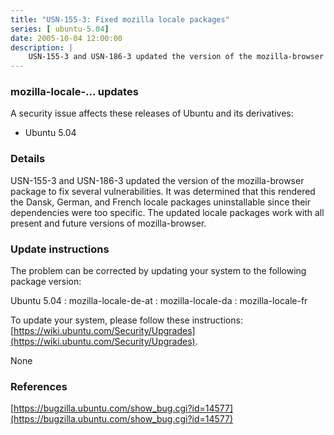 ```yaml
---
title: "USN-155-3: Fixed mozilla locale packages"
series: [ ubuntu-5.04]
date: 2005-10-04 12:00:00
description: |
    USN-155-3 and USN-186-3 updated the version of the mozilla-browser package to fix several vulnerabilities. It was determined that this rendered the Dansk, German, and French locale packages uninstallable since their dependencies were too specific. The updated locale packages work with all present and future versions of mozilla-browser.
--- 
```

 
 


### mozilla-locale-... updates

A security issue affects these releases of Ubuntu and its derivatives:

* Ubuntu 5.04

### Details

USN-155-3 and USN-186-3 updated the version of the mozilla-browser package to fix several vulnerabilities. It was determined that this rendered the Dansk, German, and French locale packages uninstallable since their dependencies were too specific. The updated locale packages work with all present and future versions of mozilla-browser.

### Update instructions

The problem can be corrected by updating your system to the following package version:

Ubuntu 5.04
 : mozilla-locale-de-at 
 : mozilla-locale-da 
 : mozilla-locale-fr 

To update your system, please follow these instructions: [https://wiki.ubuntu.com/Security/Upgrades](https://wiki.ubuntu.com/Security/Upgrades).

None

### References

 
 [https://bugzilla.ubuntu.com/show_bug.cgi?id=14577](https://bugzilla.ubuntu.com/show_bug.cgi?id=14577)
 


